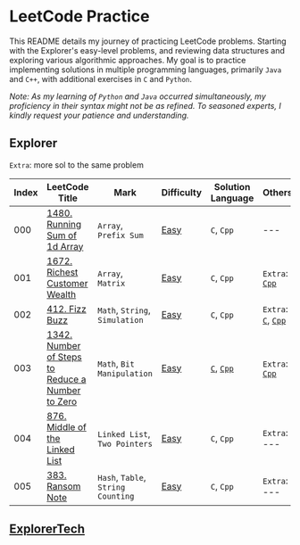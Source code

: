 # LeetCode Practice

This README details my journey of practicing LeetCode problems. Starting with the Explorer's easy-level problems, and reviewing data structures and exploring various algorithmic approaches. My goal is to practice implementing solutions in multiple programming languages, primarily `Java` and `C++`, with additional exercises in `C` and `Python`.

*Note: As my learning of `Python` and `Java` occurred simultaneously, my proficiency in their syntax might not be as refined. To seasoned experts, I kindly request your patience and understanding.*

## Explorer

`Extra`: more sol to the same problem

| Index | LeetCode Title | Mark | Difficulty | Solution Language | Others |
| ----- | -------------- | ---- | ---------- | ----------------- | ------ |
| 000 | [1480. Running Sum of 1d Array](/EASY//1480.%20Running%20Sum%20of%201d%20Array/)  | `Array`, `Prefix Sum` | [Easy](/EASY/) | `C`, `Cpp` | --- |
| 001 | [1672. Richest Customer Wealth](/EASY/1672.%20Richest%20Customer%20Wealth/) | `Array`, `Matrix` | [Easy](/EASY/) | `C`, `Cpp` | `Extra`: [`Cpp`](/EASY/1672.%20Richest%20Customer%20Wealth/1672E.cpp) |
| 002 | [412. Fizz Buzz](/EASY/412.%20Fizz%20Buzz/) | `Math`, `String`, `Simulation` | [Easy](/EASY/) | `C`, `Cpp` | `Extra`: [`C`](/EASY/412.%20Fizz%20Buzz/412E.c), [`Cpp`](/EASY/412.%20Fizz%20Buzz/412E.cpp) |
| 003 | [1342. Number of Steps to Reduce a Number to Zero](/EASY/1342.%20Number%20of%20Steps%20to%20Reduce%20a%20Number%20to%20Zero/) | `Math`, `Bit Manipulation` | [Easy](/EASY/) | [`C`](/EASY/1342.%20Number%20of%20Steps%20to%20Reduce%20a%20Number%20to%20Zero/1342.c), [`Cpp`](/EASY/1342.%20Number%20of%20Steps%20to%20Reduce%20a%20Number%20to%20Zero/1342.cpp) | `Extra`: [`Cpp`](/EASY/1342.%20Number%20of%20Steps%20to%20Reduce%20a%20Number%20to%20Zero/1342E.cpp) |
| 004 | [876. Middle of the Linked List](/EASY/876.%20Middle%20of%20the%20Linked%20List/) | `Linked List`, `Two Pointers` | [Easy](/EASY/) | `C`, `Cpp` | `Extra`: --- |
| 005 | [383. Ransom Note](/EASY/383.%20Ransom%20Note/) | `Hash`, `Table`, `String Counting` | [Easy](/EASY/) | `C`, `Cpp` | `Extra`: --- |

## [ExplorerTech](/ExplorerTech/)

